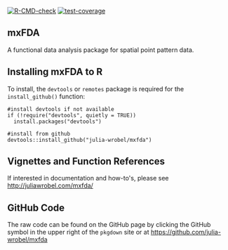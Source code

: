<!-- badges: start -->
[![R-CMD-check](https://github.com/julia-wrobel/mxfda/actions/workflows/R-CMD-check.yaml/badge.svg)](https://github.com/julia-wrobel/mxfda/actions/workflows/R-CMD-check.yaml) 
[![test-coverage](https://github.com/julia-wrobel/mxfda/actions/workflows/test-coverage.yaml/badge.svg)](https://github.com/julia-wrobel/mxfda/actions/workflows/test-coverage.yaml)
<!-- badges: end -->
<!--
-->
## mxFDA

A functional data analysis package for spatial point pattern data.

## Installing mxFDA to R

To install, the `devtools` or `remotes` package is required for the `install_github()` function:

```
#install devtools if not available
if (!require("devtools", quietly = TRUE))
  install.packages("devtools")

#install from github
devtools::install_github("julia-wrobel/mxfda")
```

## Vignettes and Function References

If interested in documentation and how-to's, please see http://juliawrobel.com/mxfda/

## GitHub Code

The raw code can be found on the GitHub page by clicking the GitHub symbol in the upper right of the `pkgdown` site or at https://github.com/julia-wrobel/mxfda
